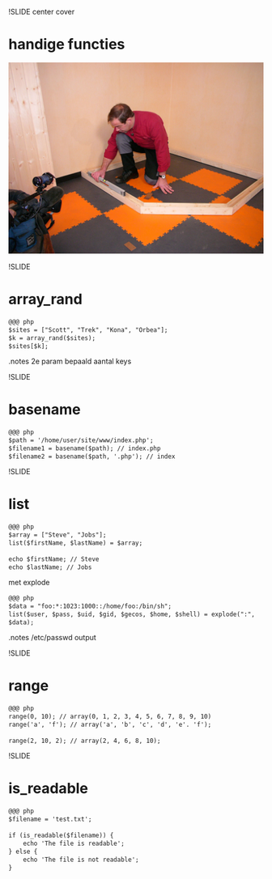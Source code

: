 !SLIDE center cover
# handige functies
![background](../img/background-handy_functions.jpg)

!SLIDE
# array_rand

    @@@ php
    $sites = ["Scott", "Trek", "Kona", "Orbea"];
    $k = array_rand($sites);
    $sites[$k];

.notes 2e param bepaald aantal keys

!SLIDE
# basename

    @@@ php
    $path = '/home/user/site/www/index.php';
    $filename1 = basename($path); // index.php
    $filename2 = basename($path, '.php'); // index


!SLIDE
# list

    @@@ php
    $array = ["Steve", "Jobs"];
    list($firstName, $lastName) = $array;

    echo $firstName; // Steve
    echo $lastName; // Jobs

met explode

    @@@ php
    $data = "foo:*:1023:1000::/home/foo:/bin/sh";
    list($user, $pass, $uid, $gid, $gecos, $home, $shell) = explode(":", $data);

.notes /etc/passwd output


!SLIDE
# range

    @@@ php
    range(0, 10); // array(0, 1, 2, 3, 4, 5, 6, 7, 8, 9, 10)
    range('a', 'f'); // array('a', 'b', 'c', 'd', 'e'. 'f');

    range(2, 10, 2); // array(2, 4, 6, 8, 10);

!SLIDE
# is_readable

    @@@ php
    $filename = 'test.txt';

    if (is_readable($filename)) {
        echo 'The file is readable';
    } else {
        echo 'The file is not readable';
    }